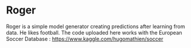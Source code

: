 # Roger
Roger is a simple model generator creating predictions after learning from data. He likes football.
The code uploaded here works with the European Soccer Database : https://www.kaggle.com/hugomathien/soccer
